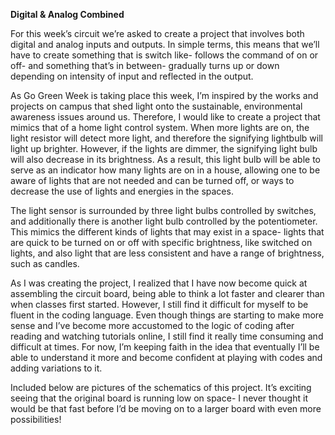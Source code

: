 **Digital & Analog Combined**

For this week’s circuit we’re asked to create a project that involves both digital and analog inputs and outputs. In simple terms, this means that we’ll have to create something that is switch like- follows the command of on or off- and something that’s in between- gradually turns up or down depending on intensity of input and reflected in the output. 

As Go Green Week is taking place this week, I’m inspired by the works and projects on campus that shed light onto the sustainable, environmental awareness issues around us. Therefore, I would like to create a project that mimics that of a home light control system. When more lights are on, the light resistor will detect more light, and therefore the signifying lightbulb will light up brighter. However, if the lights are dimmer, the signifying light bulb will also decrease in its brightness. As a result, this light bulb will be able to serve as an indicator how many lights are on in a house, allowing one to be aware of lights that are not needed and can be turned off, or ways to decrease the use of lights and energies in the spaces. 

The light sensor is surrounded by three light bulbs controlled by switches, and additionally there is another light bulb controlled by the potentiometer. This mimics the different kinds of lights that may exist in a space- lights that are quick to be turned on or off with specific brightness, like switched on lights, and also light that are less consistent and have a range of brightness, such as candles. 

As I was creating the project, I realized that I have now become quick at assembling the circuit board, being able to think a lot faster and clearer than when classes first started. However, I still find it difficult for myself to be fluent in the coding language. Even though things are starting to make more sense and I’ve become more accustomed to the logic of coding after reading and watching tutorials online, I still find it really time consuming and difficult at times. For now, I’m keeping faith in the idea that eventually I’ll be able to understand it more and become confident at playing with codes and adding variations to it. 

Included below are pictures of the schematics of this project. It’s exciting seeing that the original board is running low on space- I never thought it would be that fast before I’d be moving on to a larger board with even more possibilities!
